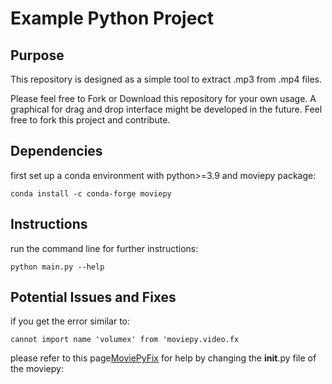 # Example Python Project

## Purpose

This repository is designed as a simple tool to extract .mp3 from .mp4 files.

Please feel free to Fork or Download this repository for your own usage.
A graphical for drag and drop interface might be developed in the future.
Feel free to fork this project and contribute.

## Dependencies
first set up a conda environment with python>=3.9 and moviepy package:

`conda install -c conda-forge moviepy`

## Instructions

run the command line for further instructions:

`python main.py --help`

## Potential Issues and Fixes

if you get the error similar to:

`cannot import name 'volumex' from 'moviepy.video.fx`

please refer to this page[MoviePyFix][1] for help by changing the __init__.py file of the moviepy:

[1]: https://github.com/Zulko/moviepy/issues/591           "MoviePyFix"

